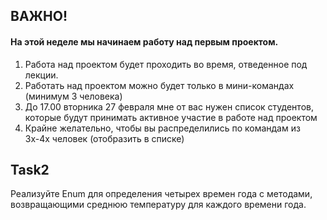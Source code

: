 ## ВАЖНО!
#### На этой неделе мы начинаем работу над первым проектом.
1. Работа над проектом будет проходить во время, отведенное под лекции.
2. Работать над проектом можно будет только в мини-командах (минимум 3 человека)
3. До 17.00 вторника 27 февраля мне от вас нужен список студентов, которые будут принимать активное участие в работе над проектом
4. Крайне желательно, чтобы вы распределились по командам из 3х-4х человек (отобразить в списке)



## Task2
Реализуйте Enum для определения четырех времен года с методами, возвращающими среднюю температуру для каждого времени года.













